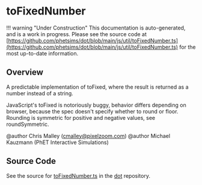 # toFixedNumber

!!! warning "Under Construction"
    This documentation is auto-generated, and is a work in progress. Please see the source code at
    [https://github.com/phetsims/dot/blob/main/js/util/toFixedNumber.ts](https://github.com/phetsims/dot/blob/main/js/util/toFixedNumber.ts) for the most up-to-date information.

## Overview

A predictable implementation of toFixed, where the result is returned as a number instead of a string.

JavaScript's toFixed is notoriously buggy, behavior differs depending on browser,
because the spec doesn't specify whether to round or floor.
Rounding is symmetric for positive and negative values, see roundSymmetric.

@author Chris Malley (cmalley@pixelzoom.com)
@author Michael Kauzmann (PhET Interactive Simulations)



## Source Code

See the source for [toFixedNumber.ts](https://github.com/phetsims/dot/blob/main/js/util/toFixedNumber.ts) in the [dot](https://github.com/phetsims/dot) repository.

